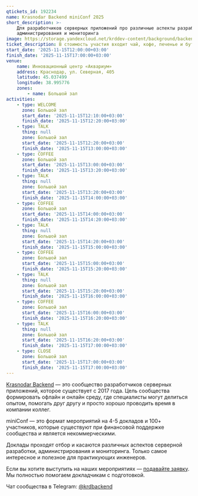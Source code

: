 ```yaml
---
qtickets_id: 192234
name: Krasnodar Backend miniConf 2025
short_description: >-
    Для разработчиков серверных приложений про различные аспекты разработки,
    администрирования и мониторинга
image: https://storage.yandexcloud.net/krddev-content/background/backend.jpg
ticket_description: В стоимость участия входит чай, кофе, печенье и бутерброды.
start_date: '2025-11-15T12:00:00+03:00'
finish_date: '2025-11-15T17:00:00+03:00'
venue:
    name: Инновационный центр «Аквариум»
    address: Краснодар, ул. Северная, 405
    latitude: 45.037499
    longitude: 38.995776
    zones:
        - name: Большой зал
activities:
    - type: WELCOME
      zone: Большой зал
      start_date: '2025-11-15T12:10:00+03:00'
      finish_date: '2025-11-15T12:20:00+03:00'
    - type: TALK
      thing: null
      zone: Большой зал
      start_date: '2025-11-15T12:20:00+03:00'
      finish_date: '2025-11-15T13:00:00+03:00'
    - type: COFFEE
      zone: Большой зал
      start_date: '2025-11-15T13:00:00+03:00'
      finish_date: '2025-11-15T13:20:00+03:00'
    - type: TALK
      thing: null
      zone: Большой зал
      start_date: '2025-11-15T13:20:00+03:00'
      finish_date: '2025-11-15T14:00:00+03:00'
    - type: COFFEE
      zone: Большой зал
      start_date: '2025-11-15T14:00:00+03:00'
      finish_date: '2025-11-15T14:20:00+03:00'
    - type: TALK
      thing: null
      zone: Большой зал
      start_date: '2025-11-15T14:20:00+03:00'
      finish_date: '2025-11-15T15:00:00+03:00'
    - type: COFFEE
      zone: Большой зал
      start_date: '2025-11-15T15:00:00+03:00'
      finish_date: '2025-11-15T15:20:00+03:00'
    - type: TALK
      thing: null
      zone: Большой зал
      start_date: '2025-11-15T15:20:00+03:00'
      finish_date: '2025-11-15T16:00:00+03:00'
    - type: COFFEE
      zone: Большой зал
      start_date: '2025-11-15T16:00:00+03:00'
      finish_date: '2025-11-15T16:20:00+03:00'
    - type: TALK
      thing: null
      zone: Большой зал
      start_date: '2025-11-15T16:20:00+03:00'
      finish_date: '2025-11-15T17:00:00+03:00'
    - type: CLOSE
      zone: Большой зал
      start_date: '2025-11-15T17:00:00+03:00'
      finish_date: '2025-11-15T17:00:00+03:00'
---
```


[Krasnodar Backend](https://t.me/krdbackend) — это сообщество разработчиков серверных приложений, которое существует с 2017 года. Цель сообщества формировать офлайн и онлайн среду, где специалисты могут делиться опытом, помогать друг другу и просто хорошо проводить время в компании коллег.

miniConf — это формат мероприятий на 4-5 докладов и 100+ участников, которые существуют при финансовой поддержке сообщества и является некоммерческими.

Доклады проходят отбор и касаются различных аспектов серверной разработки, администрирования и мониторинга. Только самое интересное и полезное для практикующих инженеров.

Если вы хотите выступить на наших мероприятиях — [подавайте заявку](https://krd.dev/cfp). Мы полностью помогаем докладчикам с подготовкой.

Чат сообщества в Telegram: [@krdbackend](https://t.me/krdbackend)
